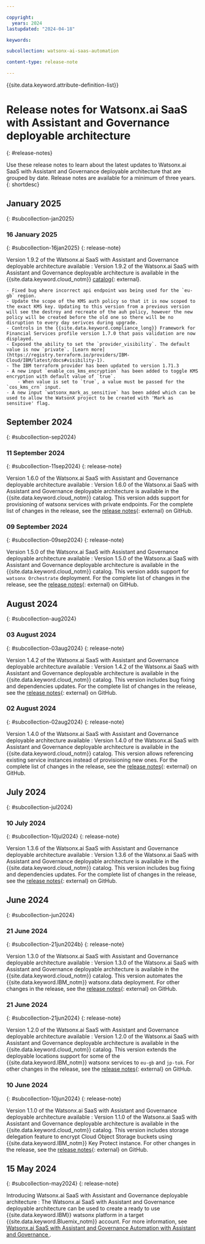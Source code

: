 ```yaml
---

copyright:
  years: 2024
lastupdated: "2024-04-18"

keywords:

subcollection: watsonx-ai-saas-automation

content-type: release-note

---
```


{{site.data.keyword.attribute-definition-list}}

# Release notes for Watsonx.ai SaaS with Assistant and Governance deployable architecture
{: #release-notes}

Use these release notes to learn about the latest updates to Watsonx.ai SaaS with Assistant and Governance deployable architecture that are grouped by date. Release notes are available for a minimum of three years.
{: shortdesc}

## January 2025
{: #subcollection-jan2025}

### 16 January 2025
{: #subcollection-16jan2025}
{: release-note}

Version 1.9.2 of the Watsonx.ai SaaS with Assistant and Governance deployable architecture available
:   Version 1.9.2 of the Watsonx.ai SaaS with Assistant and Governance deployable architecture is available in the {{site.data.keyword.cloud_notm}} [catalog](/catalog#deployable_architecture){: external}.

    - Fixed bug where incorrect api endpoint was being used for the `eu-gb` region.
    - Update the scope of the KMS auth policy so that it is now scoped to the exact KMS key. Updating to this version from a previous version will see the destroy and recreate of the auh policy, however the new policy will be created before the old one so there will be no disruption to every day serivces during upgrade.
    - Controls in the {{site.data.keyword.compliance_long}} Framework for Financial Services profile version 1.7.0 that pass validation are now displayed.
    - Exposed the ability to set the `provider_visibility`. The default value is now `private`. [Learn more](https://registry.terraform.io/providers/IBM-Cloud/IBM/latest/docs#visibility-1).
    - The IBM terraform provider has been updated to version 1.71.3
    - A new input `enable_cos_kms_encryption` has been added to toggle KMS encryption with default value of `true`.
        - When value is set to `true`, a value must be passed for the `cos_kms_crn` input. 
    - A new input `watsonx_mark_as_sensitive` has been added which can be used to allow the WatsonX project to be created with 'Mark as sensitive' flag.

## September 2024
{: #subcollection-sep2024}

### 11 September 2024
{: #subcollection-11sep2024}
{: release-note}

Version 1.6.0 of the Watsonx.ai SaaS with Assistant and Governance deployable architecture available
:   Version 1.6.0 of the Watsonx.ai SaaS with Assistant and Governance deployable architecture is available in the {{site.data.keyword.cloud_notm}} catalog. This version adds support for provisioning of watsonx services with private endpoints.
For the complete list of changes in the release, see the [release notes](https://github.com/terraform-ibm-modules/terraform-ibm-watsonx-saas-da/releases/tag/v1.6.0){: external} on GitHub.

### 09 September 2024
{: #subcollection-09sep2024}
{: release-note}

Version 1.5.0 of the Watsonx.ai SaaS with Assistant and Governance deployable architecture available
:   Version 1.5.0 of the Watsonx.ai SaaS with Assistant and Governance deployable architecture is available in the {{site.data.keyword.cloud_notm}} catalog. This version adds support for `watsonx Orchestrate` deployment.
For the complete list of changes in the release, see the [release notes](https://github.com/terraform-ibm-modules/terraform-ibm-watsonx-saas-da/releases/tag/v1.5.0){: external} on GitHub.

## August 2024
{: #subcollection-aug2024}

### 03 August 2024
{: #subcollection-03aug2024}
{: release-note}

Version 1.4.2 of the Watsonx.ai SaaS with Assistant and Governance deployable architecture available
:   Version 1.4.2 of the Watsonx.ai SaaS with Assistant and Governance deployable architecture is available in the {{site.data.keyword.cloud_notm}} catalog. This version includes bug fixing and dependencies updates.
For the complete list of changes in the release, see the [release notes](https://github.com/terraform-ibm-modules/terraform-ibm-watsonx-saas-da/releases/tag/v1.4.2){: external} on GitHub.

### 02 August 2024
{: #subcollection-02aug2024}
{: release-note}

Version 1.4.0 of the Watsonx.ai SaaS with Assistant and Governance deployable architecture available
:   Version 1.4.0 of the Watsonx.ai SaaS with Assistant and Governance deployable architecture is available in the {{site.data.keyword.cloud_notm}} catalog. This version allows referencing existing service instances instead of provisioning new ones.
For the complete list of changes in the release, see the [release notes](https://github.com/terraform-ibm-modules/terraform-ibm-watsonx-saas-da/releases/tag/v1.4.0){: external} on GitHub.

## July 2024
{: #subcollection-jul2024}

### 10 July 2024
{: #subcollection-10jul2024}
{: release-note}

Version 1.3.6 of the Watsonx.ai SaaS with Assistant and Governance deployable architecture available
:   Version 1.3.6 of the Watsonx.ai SaaS with Assistant and Governance deployable architecture is available in the {{site.data.keyword.cloud_notm}} catalog. This version includes bug fixing and dependencies updates.
For the complete list of changes in the release, see the [release notes](https://github.com/terraform-ibm-modules/terraform-ibm-watsonx-saas-da/releases/tag/v1.3.6){: external} on GitHub.

## June 2024
{: #subcollection-jun2024}

### 21 June 2024
{: #subcollection-21jun2024b}
{: release-note}

Version 1.3.0 of the Watsonx.ai SaaS with Assistant and Governance deployable architecture available
:   Version 1.3.0 of the Watsonx.ai SaaS with Assistant and Governance deployable architecture is available in the {{site.data.keyword.cloud_notm}} catalog. This version automates the {{site.data.keyword.IBM_notm}} watsonx.data deployment.
For other changes in the release, see the [release notes](https://github.com/terraform-ibm-modules/terraform-ibm-watsonx-saas-da/releases/tag/v1.3.0){: external} on GitHub.

### 21 June 2024
{: #subcollection-21jun2024}
{: release-note}

Version 1.2.0 of the Watsonx.ai SaaS with Assistant and Governance deployable architecture available
:   Version 1.2.0 of the Watsonx.ai SaaS with Assistant and Governance deployable architecture is available in the {{site.data.keyword.cloud_notm}} catalog. This version extends the deployable locations support for some of the {{site.data.keyword.IBM_notm}} watsonx services to `eu-gb` and `jp-tok`.
For other changes in the release, see the [release notes](https://github.com/terraform-ibm-modules/terraform-ibm-watsonx-saas-da/releases/tag/v1.2.0){: external} on GitHub.

### 10 June 2024
{: #subcollection-10jun2024}
{: release-note}

Version 1.1.0 of the Watsonx.ai SaaS with Assistant and Governance deployable architecture available
:   Version 1.1.0 of the Watsonx.ai SaaS with Assistant and Governance deployable architecture is available in the {{site.data.keyword.cloud_notm}} catalog. This version includes storage delegation feature to encrypt Cloud Object Storage buckets using {{site.data.keyword.IBM_notm}} Key Protect instance.
For other changes in the release, see the [release notes](https://github.com/terraform-ibm-modules/terraform-ibm-watsonx-saas-da/releases/tag/v1.1.0){: external} on GitHub.

## 15 May 2024
{: #subcollection-may2024}
{: release-note}

Introducing Watsonx.ai SaaS with Assistant and Governance deployable architecture : The Watsonx.ai SaaS with Assistant and Governance deployable architecture can be used to create a ready to use {{site.data.keyword.IBM}} watsonx platform in a target {{site.data.keyword.Bluemix_notm}} account. For more information, see [Watsonx.ai SaaS with Assistant and Governance Automation with Assistant and Governance
](/docs/watsonx-ai-saas-automation?topic=watsonx-ai-saas-automation-watsonx-ai-reference-architecture).
